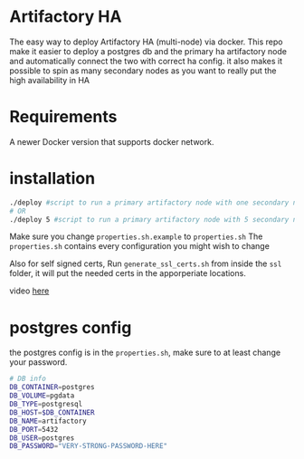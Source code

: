 # Artifactory HA

The easy way to deploy Artifactory HA (multi-node) via docker. This repo make it easier to deploy a postgres db and the primary ha artifactory node and automatically connect the two with correct ha config. it also makes it possible to spin as many secondary nodes as you want to really put the high availability in HA

# Requirements
A newer Docker version that supports docker network.

# installation
```bash 
./deploy #script to run a primary artifactory node with one secondary node
# OR
./deploy 5 #script to run a primary artifactory node with 5 secondary nodes
```

Make sure you change ```properties.sh.example``` to ```properties.sh``` 
The ```properties.sh``` contains every configuration you might wish to change

Also for self signed certs, Run ```generate_ssl_certs.sh``` from inside the ```ssl``` folder, it will put the needed certs in the apporperiate locations.

video [here](https://youtu.be/Z64U9pBmPZQ)

# postgres config
the postgres config is in the ```properties.sh```, make sure to at least change your password.

```bash
# DB info
DB_CONTAINER=postgres
DB_VOLUME=pgdata
DB_TYPE=postgresql
DB_HOST=$DB_CONTAINER
DB_NAME=artifactory
DB_PORT=5432
DB_USER=postgres
DB_PASSWORD="VERY-STRONG-PASSWORD-HERE"
```

